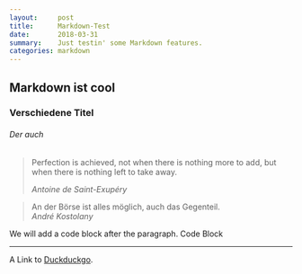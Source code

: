 ```yaml
---
layout:     post
title:      Markdown-Test
date:       2018-03-31
summary:    Just testin' some Markdown features.
categories: markdown
---
```


## Markdown ist cool

### Verschiedene Titel
###### Der auch

<blockquote>
  <p>
    Perfection is achieved, not when there is nothing more to add, but when there is nothing left to take away.
  </p>
  <footer><cite title="Antoine de Saint-Exupéry">Antoine de Saint-Exupéry</cite></footer>
</blockquote>

> An der Börse ist alles möglich, auch das Gegenteil.  
>     *André Kostolany*

We will add a code block after the paragraph.
    Code Block

***

A Link to [Duckduckgo](https://duckduckgo.com/ "Title").
